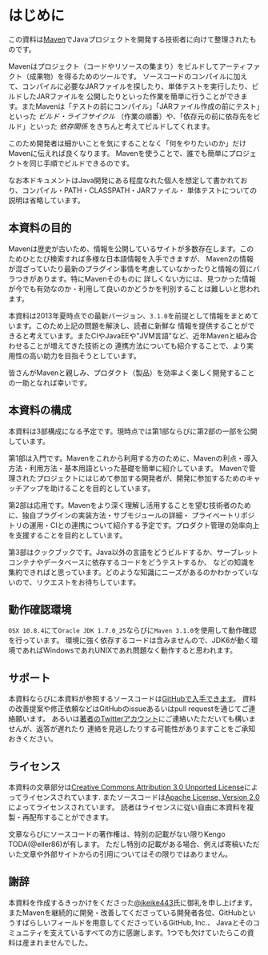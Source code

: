 # はじめに

この資料は[Maven](http://maven.apache.org/)でJavaプロジェクトを開発する技術者に向けて整理されたものです。

Mavenはプロジェクト（コードやリソースの集まり）をビルドしてアーティファクト（成果物）を得るためのツールです。
ソースコードのコンパイルに加えて、コンパイルに必要なJARファイルを探したり、単体テストを実行したり、ビルドしたJARファイルを
公開したりといった作業を簡単に行うことができます。またMavenは「テストの前にコンパイル」「JARファイル作成の前にテスト」といった
*ビルド・ライフサイクル* （作業の順番）や、「依存元の前に依存先をビルド」といった *依存関係* をきちんと考えてビルドしてくれます。

このため開発者は細かいことを気にすることなく「何をやりたいのか」だけMavenに伝えれば良くなります。
Mavenを使うことで、誰でも簡単にプロジェクトを同じ手順でビルドできるのです。

なお本ドキュメントはJava開発にある程度なれた個人を想定して書かれており、コンパイル・PATH・CLASSPATH・JARファイル・
単体テストについての説明は省略しています。

## 本資料の目的

Mavenは歴史が古いため、情報を公開しているサイトが多数存在します。このためひとたび検索すれば多様な日本語情報を入手できますが、
Maven2の情報が混ざっていたり最新のプラグイン事情を考慮していなかったりと情報の質にバラつきがあります。特にMavenそのものに
詳しくない方には、見つかった情報が今でも有効なのか・利用して良いのかどうかを判別することは難しいと思われます。

本資料は2013年夏時点での最新バージョン、`3.1.0`を前提として情報をまとめています。このため上記の問題を解決し、読者に新鮮な
情報を提供することができると考えています。またCIやJavaEEや"JVM言語"など、近年Mavenと組み合わせることが増えてきた技術との
連携方法についても紹介することで、より実用性の高い助力を目指そうとしています。

皆さんがMavenと親しみ、プロダクト（製品）を効率よく楽しく開発することの一助となれば幸いです。

## 本資料の構成

本資料は3部構成になる予定です。現時点では第1部ならびに第2部の一部を公開しています。

第1部は入門です。Mavenをこれから利用する方のために、Mavenの利点・導入方法・利用方法・基本用語といった基礎を簡単に紹介しています。
Mavenで管理されたプロジェクトにはじめて参加する開発者が、開発に参加するためのキャッチアップを助けることを目的としています。

第2部は応用です。Mavenをより深く理解し活用することを望む技術者のために、独自プラグインの実装方法・サブモジュールの詳細・
プライベートリポジトリの運用・CIとの連携について紹介する予定です。プロダクト管理の効率向上を支援することを目的としています。

第3部はクックブックです。Java以外の言語をどうビルドするか、サーブレットコンテナやデータベースに依存するコードをどうテストするか、
などの知識を集約できればと思っています。どのような知識にニーズがあるのかわかっていないので、リクエストをお待ちしています。


## 動作確認環境

`OSX 10.8.4`にて`Oracle JDK 1.7.0_25`ならびに`Maven 3.1.0`を使用して動作確認を行っています。
環境に強く依存するコードは含みませんので、JDK6が動く環境であればWindowsであれUNIXであれ問題なく動作すると思われます。

## サポート

本資料ならびに本資料が参照するソースコードは[GitHubで入手できます](https://github.com/eller86/what-is-maven)。
資料の改善提案や修正依頼などはGitHubのissueあるいはpull requestを通じてご連絡願います。
あるいは[著者のTwitterアカウント](https://twitter.com/eller86/)にご連絡いたただいても構いませんが、返答が遅れたり
連絡を見逃したりする可能性がありますことをご承知おきください。

## ライセンス

本資料の文章部分は<a rel="license" href="http://creativecommons.org/licenses/by/3.0/deed.en_US">Creative Commons Attribution 3.0 Unported License</a>によってライセンスされています.
またソースコードは<a rel="license" href="http://www.apache.org/licenses/LICENSE-2.0">Apache License, Version 2.0</a>によってライセンスされています。
読者はライセンスに従い自由に本資料を複製・再配布することができます。

文章ならびにソースコードの著作権は、特別の記載がない限りKengo TODA(@eller86)が有します。
ただし特別の記載がある場合、例えば寄稿いただいた文章や外部サイトからの引用についてはその限りではありません。

## 謝辞

本資料を作成するきっかけをくださった[@ikeike443](https://twitter.com/ikeike443)氏に御礼を申し上げます。
またMavenを継続的に開発・改善してくださっている開発者各位、GitHubというすばらしいフィールドを用意してくださっているGitHub, Inc.、
Javaとそのコミュニティを支えているすべての方に感謝します。1つでも欠けていたらこの資料は産まれませんでした。
